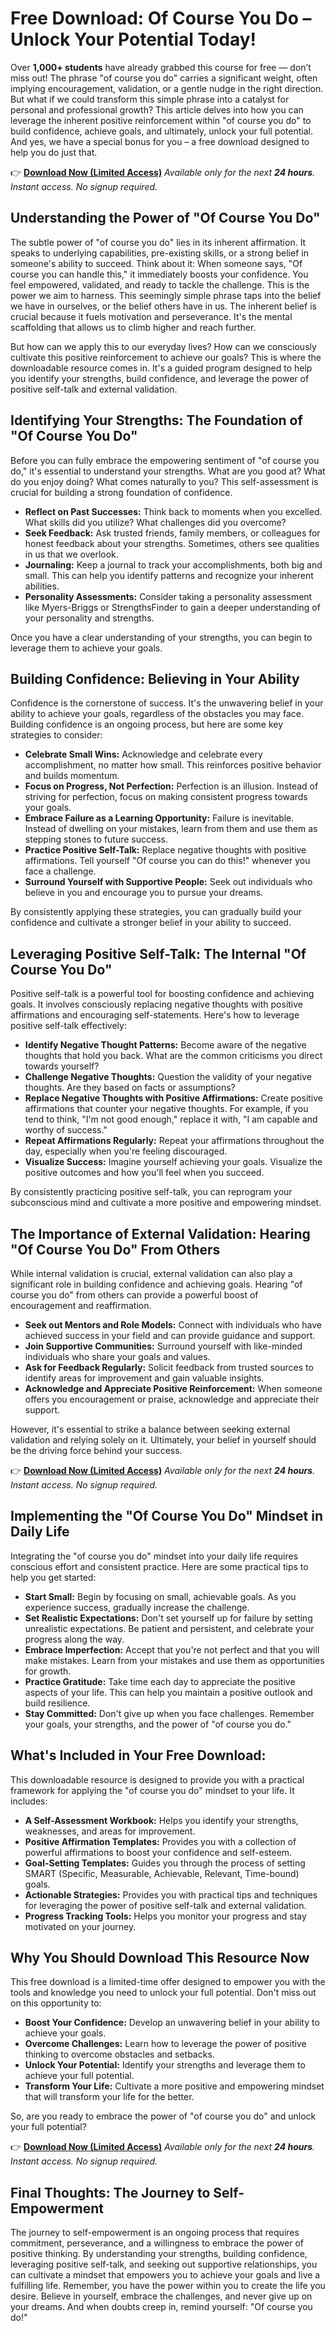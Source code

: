 # Free Download: Of Course You Do – Unlock Your Potential Today!

Over **1,000+ students** have already grabbed this course for free — don’t miss out!
The phrase "of course you do" carries a significant weight, often implying encouragement, validation, or a gentle nudge in the right direction.  But what if we could transform this simple phrase into a catalyst for personal and professional growth? This article delves into how you can leverage the inherent positive reinforcement within "of course you do" to build confidence, achieve goals, and ultimately, unlock your full potential. And yes, we have a special bonus for you – a free download designed to help you do just that.

👉 **[Download Now (Limited Access)](https://udemywork.com/of-course-you-do)**
_Available only for the next **24 hours**. Instant access. No signup required._

## Understanding the Power of "Of Course You Do"

The subtle power of "of course you do" lies in its inherent affirmation. It speaks to underlying capabilities, pre-existing skills, or a strong belief in someone's ability to succeed. Think about it: When someone says, "Of course you can handle this," it immediately boosts your confidence. You feel empowered, validated, and ready to tackle the challenge. This is the power we aim to harness. This seemingly simple phrase taps into the belief we have in ourselves, or the belief others have in us. The inherent belief is crucial because it fuels motivation and perseverance. It's the mental scaffolding that allows us to climb higher and reach further.

But how can we apply this to our everyday lives? How can we consciously cultivate this positive reinforcement to achieve our goals? This is where the downloadable resource comes in. It's a guided program designed to help you identify your strengths, build confidence, and leverage the power of positive self-talk and external validation.

## Identifying Your Strengths: The Foundation of "Of Course You Do"

Before you can fully embrace the empowering sentiment of "of course you do," it's essential to understand your strengths. What are you good at? What do you enjoy doing? What comes naturally to you?  This self-assessment is crucial for building a strong foundation of confidence.

*   **Reflect on Past Successes:**  Think back to moments when you excelled. What skills did you utilize? What challenges did you overcome?
*   **Seek Feedback:** Ask trusted friends, family members, or colleagues for honest feedback about your strengths. Sometimes, others see qualities in us that we overlook.
*   **Journaling:**  Keep a journal to track your accomplishments, both big and small.  This can help you identify patterns and recognize your inherent abilities.
*   **Personality Assessments:** Consider taking a personality assessment like Myers-Briggs or StrengthsFinder to gain a deeper understanding of your personality and strengths.

Once you have a clear understanding of your strengths, you can begin to leverage them to achieve your goals.

## Building Confidence: Believing in Your Ability

Confidence is the cornerstone of success.  It's the unwavering belief in your ability to achieve your goals, regardless of the obstacles you may face.  Building confidence is an ongoing process, but here are some key strategies to consider:

*   **Celebrate Small Wins:** Acknowledge and celebrate every accomplishment, no matter how small.  This reinforces positive behavior and builds momentum.
*   **Focus on Progress, Not Perfection:** Perfection is an illusion.  Instead of striving for perfection, focus on making consistent progress towards your goals.
*   **Embrace Failure as a Learning Opportunity:**  Failure is inevitable.  Instead of dwelling on your mistakes, learn from them and use them as stepping stones to future success.
*   **Practice Positive Self-Talk:** Replace negative thoughts with positive affirmations.  Tell yourself "Of course you can do this!" whenever you face a challenge.
*   **Surround Yourself with Supportive People:**  Seek out individuals who believe in you and encourage you to pursue your dreams.

By consistently applying these strategies, you can gradually build your confidence and cultivate a stronger belief in your ability to succeed.

## Leveraging Positive Self-Talk: The Internal "Of Course You Do"

Positive self-talk is a powerful tool for boosting confidence and achieving goals.  It involves consciously replacing negative thoughts with positive affirmations and encouraging self-statements.  Here's how to leverage positive self-talk effectively:

*   **Identify Negative Thought Patterns:**  Become aware of the negative thoughts that hold you back.  What are the common criticisms you direct towards yourself?
*   **Challenge Negative Thoughts:**  Question the validity of your negative thoughts.  Are they based on facts or assumptions?
*   **Replace Negative Thoughts with Positive Affirmations:**  Create positive affirmations that counter your negative thoughts.  For example, if you tend to think, "I'm not good enough," replace it with, "I am capable and worthy of success."
*   **Repeat Affirmations Regularly:**  Repeat your affirmations throughout the day, especially when you're feeling discouraged.
*   **Visualize Success:**  Imagine yourself achieving your goals.  Visualize the positive outcomes and how you'll feel when you succeed.

By consistently practicing positive self-talk, you can reprogram your subconscious mind and cultivate a more positive and empowering mindset.

## The Importance of External Validation: Hearing "Of Course You Do" From Others

While internal validation is crucial, external validation can also play a significant role in building confidence and achieving goals.  Hearing "of course you do" from others can provide a powerful boost of encouragement and reaffirmation.

*   **Seek out Mentors and Role Models:**  Connect with individuals who have achieved success in your field and can provide guidance and support.
*   **Join Supportive Communities:**  Surround yourself with like-minded individuals who share your goals and values.
*   **Ask for Feedback Regularly:**  Solicit feedback from trusted sources to identify areas for improvement and gain valuable insights.
*   **Acknowledge and Appreciate Positive Reinforcement:**  When someone offers you encouragement or praise, acknowledge and appreciate their support.

However, it's essential to strike a balance between seeking external validation and relying solely on it.  Ultimately, your belief in yourself should be the driving force behind your success.

👉 **[Download Now (Limited Access)](https://udemywork.com/of-course-you-do)**
_Available only for the next **24 hours**. Instant access. No signup required._

## Implementing the "Of Course You Do" Mindset in Daily Life

Integrating the "of course you do" mindset into your daily life requires conscious effort and consistent practice. Here are some practical tips to help you get started:

*   **Start Small:** Begin by focusing on small, achievable goals.  As you experience success, gradually increase the challenge.
*   **Set Realistic Expectations:**  Don't set yourself up for failure by setting unrealistic expectations.  Be patient and persistent, and celebrate your progress along the way.
*   **Embrace Imperfection:**  Accept that you're not perfect and that you will make mistakes.  Learn from your mistakes and use them as opportunities for growth.
*   **Practice Gratitude:**  Take time each day to appreciate the positive aspects of your life.  This can help you maintain a positive outlook and build resilience.
*   **Stay Committed:**  Don't give up when you face challenges.  Remember your goals, your strengths, and the power of "of course you do."

## What's Included in Your Free Download:

This downloadable resource is designed to provide you with a practical framework for applying the "of course you do" mindset to your life. It includes:

*   **A Self-Assessment Workbook:**  Helps you identify your strengths, weaknesses, and areas for improvement.
*   **Positive Affirmation Templates:** Provides you with a collection of powerful affirmations to boost your confidence and self-esteem.
*   **Goal-Setting Templates:**  Guides you through the process of setting SMART (Specific, Measurable, Achievable, Relevant, Time-bound) goals.
*   **Actionable Strategies:**  Provides you with practical tips and techniques for leveraging the power of positive self-talk and external validation.
*   **Progress Tracking Tools:**  Helps you monitor your progress and stay motivated on your journey.

## Why You Should Download This Resource Now

This free download is a limited-time offer designed to empower you with the tools and knowledge you need to unlock your full potential. Don't miss out on this opportunity to:

*   **Boost Your Confidence:**  Develop an unwavering belief in your ability to achieve your goals.
*   **Overcome Challenges:**  Learn how to leverage the power of positive thinking to overcome obstacles and setbacks.
*   **Unlock Your Potential:**  Identify your strengths and leverage them to achieve your full potential.
*   **Transform Your Life:**  Cultivate a more positive and empowering mindset that will transform your life for the better.

So, are you ready to embrace the power of "of course you do" and unlock your full potential?

👉 **[Download Now (Limited Access)](https://udemywork.com/of-course-you-do)**
_Available only for the next **24 hours**. Instant access. No signup required._

## Final Thoughts: The Journey to Self-Empowerment

The journey to self-empowerment is an ongoing process that requires commitment, perseverance, and a willingness to embrace the power of positive thinking. By understanding your strengths, building confidence, leveraging positive self-talk, and seeking out supportive relationships, you can cultivate a mindset that empowers you to achieve your goals and live a fulfilling life. Remember, you have the power within you to create the life you desire. Believe in yourself, embrace the challenges, and never give up on your dreams. And when doubts creep in, remind yourself: "Of course you do!"
